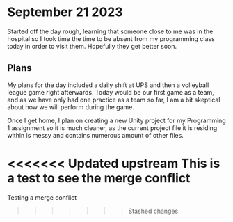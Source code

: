 # September 21 2023

Started off the day rough, learning that someone close to me was in the hospital so I took time the time to be absent from my programming class today in order to visit them.
Hopefully they get better soon.

## Plans 
My plans for the day included a daily shift at UPS and then a volleyball league game right afterwards. Today would be our first game as a team, and as we have only had one practice as
a team so far, I am a bit skeptical about how we will perform during the game. 

Once I get home, I plan on creating a new Unity project for my Programming 1 assignment so it is much cleaner, as the current project file it is residing within is
messy and contains numerous amount of other files.

<<<<<<< Updated upstream
This is a test to see the merge conflict
=======
Testing a merge conflict
>>>>>>> Stashed changes
